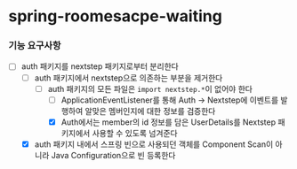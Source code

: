 # spring-roomesacpe-waiting

### 기능 요구사항
- [ ] auth 패키지를 nextstep 패키지로부터 분리한다
  - [ ] auth 패키지에서 nextstep으로 의존하는 부분을 제거한다
    - [ ] auth 패키지의 모든 파일은 `import nextstep.*`이 없어야 한다
      - [ ] ApplicationEventListener를 통해 Auth -> Nextstep에 이벤트를 발행하여 알맞은 멤버인지에 대한 정보를 검증한다
      - [x] Auth에서는 member의 id 정보를 담은 UserDetails를 Nextstep 패키지에서 사용할 수 있도록 넘겨준다
  - [x] auth 패키지 내에서 스프링 빈으로 사용되던 객체를 Component Scan이 아니라 Java Configuration으로 빈 등록한다
